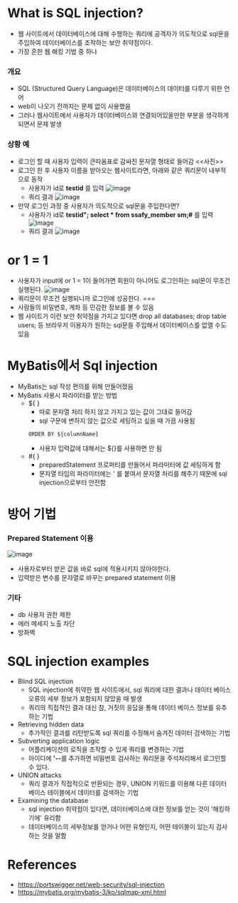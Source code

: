 # What is SQL injection?
- 웹 사이트에서 데이터베이스에 대해 수행하는 쿼리에 공격자가 의도적으로 sql문을 주입하여 데이터베이스를 조작하는 보안 취약점이다.
- 가장 흔한 웹 해킹 기법 중 하나
### 개요
- SQL (Structured Query Language)은 데이터베이스의 데이터를 다루기 위한 언어
- web이 나오기 전까지는 문제 없이 사용했음
- 그러나 웹사이트에서 사용자가 데이터베이스와 연결되어있을만한 부분을 생각하게 되면서 문제 발생
### 상황 예
- 로그인 할 때 사용자 입력이 큰따옴표로 감싸진 문자열 형태로 들어감
<<사진>>
- 로그인 한 후 사용자 이름을 받아오는 웹사이트라면, 아래와 같은 쿼리문이 내부적으로 동작
    - 사용자가 id로 <b>testid</b> 를 입력
![image](https://user-images.githubusercontent.com/68576770/139180713-4f9cad48-a316-4e49-b986-e63ec6ea14e4.png)
  - 쿼리 결과
![image](https://user-images.githubusercontent.com/68576770/139181062-caa3f8b8-5547-463e-832f-7512698870fc.png)
- 만약 로그인 과정 중 사용자가 의도적으로 sql문을 주입한다면?
  - 사용자가 id로 <b>testid"; select * from ssafy_member sm;#</b> 를 입력
![image](https://user-images.githubusercontent.com/68576770/139239260-ad9ff6ca-7fd8-4a1b-970f-33e5cfdc45d5.png)
  - 쿼리 결과
![image](https://user-images.githubusercontent.com/68576770/139239329-82df4866-79b3-4efd-a635-7b6977e0afad.png)
# or 1 = 1
- 사용자가 input에 or 1 = 1이 들어가면 회원이 아니어도 로그인하는 sql문이 무조건 실행된다.
![image](https://user-images.githubusercontent.com/68576770/139244162-1d5ea0db-4f0b-4541-91c8-12884c42cad0.png)
- 쿼리문이 무조건 실행되니까 로그인에 성공한다.
===
- 사람들의 비밀번호, 계좌 등 민감한 정보를 볼 수 있음
- 웹 사이트가 이런 보안 취약점을 가지고 있다면 drop all databases; drop table users; 등 브라우저 이용자가 원하는 sql문을 주입해서 데이터베이스를 없앨 수도 있음
# MyBatis에서 Sql injection 
- MyBatis는 sql 작성 편의를 위해 만들어졌음
- MyBatis 사용시 파라미터를 받는 방법
  - ${ }
    - 따로 문자열 처리 하지 않고 가지고 있는 값이 그대로 들어감  
    - sql 구문에 변하지 않는 값으로 세팅하고 싶을 때 가끔 사용됨
    ~~~
    ORDER BY ${columnName} 
    ~~~
    - 사용자 입력값에 대해서는 ${}를 사용하면 안 됨
  - #{ } 
    - preparedStatement 프로퍼티를 만들어서 파라미터에 값 세팅하게 함
    - 문자열 타입의 파라미터에는 ' 를 붙여서 문자열 처리를 해주기 때문에 sql injection으로부터 안전함
# 방어 기법
### Prepared Statement 이용
![image](https://user-images.githubusercontent.com/68576770/139241992-9355e402-2541-4945-831d-26e283256cc1.png)
- 사용자로부터 받은 값을 바로 sql에 적용시키지 않아야한다.
- 입력받은 변수를 문자열로 바꾸는 prepared statement 이용
### 기타
- db 사용자 권한 제한
- 에러 메세지 노출 차단
- 방화벽
# SQL injection examples
- Blind SQL injection
  - SQL injection에 취약한 웹 사이트에서, sql 쿼리에 대한 결과나 데이터 베이스 오류의 세부 정보가 포함되지 않았을 때 발생
  - 쿼리의 직접적인 결과 대신 참, 거짓의 응답을 통해 데이터 베이스 정보를 유추하는 기법
- Retrieving hidden data
  - 추가적인 결과를 리턴받도록 sql 쿼리를 수정해서 숨겨진 데이터 검색하는 기법
- Subverting application logic
  - 어플리케이션의 로직을 조작할 수 있게 쿼리를 변경하는 기법
  - 아이디에 <b>'--</b>를 추가하면 비밀번호 검사하는 쿼리문을 주석처리해서 로그인할 수 있다.
- UNION attacks
  - 쿼리 결과가 직접적으로 반환되는 경우, UNION 키워드를 이용해 다른 데이터베이스 테이블에서 데이터를 검색하는 기법
- Examining the database
  - sql injection 취약점이 있다면, 데이터베이스에 대한 정보를 얻는 것이 '해킹하기에' 유리함
  - 데이터베이스의 세부정보를 얻거나 어떤 유형인지,  어떤 테이블이 있는지 검사하는 것을 말함
# References
- https://portswigger.net/web-security/sql-injection
- https://mybatis.org/mybatis-3/ko/sqlmap-xml.html
